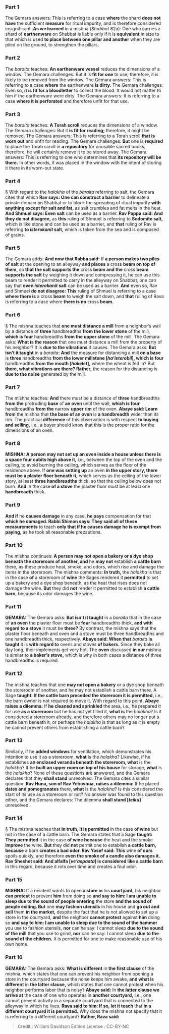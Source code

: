 
### Part 1
The Gemara answers: This is referring to a case <b>where</b> the shard <b>does not have</b> the sufficient <b>measure</b> for ritual impurity, and is therefore considered insignificant. <b>As we learned</b> in a mishna (<i>Shabbat</i> 82a): One who carries a shard of <b>earthenware</b> on Shabbat is liable only if it is <b>equivalent</b> in size to that which is used <b>to place between one pillar and another</b> when they are piled on the ground, to strengthen the pillars.

### Part 2
The <i>baraita</i> teaches: <b>An earthenware vessel</b> reduces the dimensions of a window. The Gemara challenges: But it is <b>fit for one</b> to use; therefore, it is likely to be removed from the window. The Gemara answers: This is referring to a case <b>where</b> the earthenware <b>is dirty.</b> The Gemara challenges: Even so, <b>it is fit for a bloodletter</b> to collect the blood. It would not matter to him if the earthenware were dirty. The Gemara answers: It is referring to a case <b>where it is perforated</b> and therefore unfit for that use.

### Part 3
The <i>baraita</i> teaches: <b>A Torah scroll</b> reduces the dimensions of a window. The Gemara challenges: But it <b>is fit for reading;</b> therefore, it might be removed. The Gemara answers: This is referring to a Torah scroll <b>that is worn out</b> and unfit for reading. The Gemara challenges: <b>But</b> one is <b>required</b> to place the Torah scroll in <b>a repository</b> for unusable sacred books; therefore, he will certainly remove it to be stored away. The Gemara answers: This is referring to one who determines that <b>its repository will be there.</b> In other words, it was placed in the window with the intent of storing it there in its worn-out state.

### Part 4
§ With regard to the <i>halakha</i> of the <i>baraita</i> referring to salt, the Gemara cites that which <b>Rav says: One can construct a barrier</b> to delineate a private domain on Shabbat or to block the spreading of ritual impurity <b>with anything except for salt and fat,</b> as salt crumbles and fat melts in the heat. <b>And Shmuel says: Even salt</b> can be used as a barrier. <b>Rav Pappa said: And they do not disagree,</b> as <b>this</b> ruling of Shmuel is referring to <b>Sodomite salt,</b> which is like stone and can be used as a barrier, and <b>that</b> ruling of Rav is referring <b>to <i>isterokanit</i> salt,</b> which is taken from the sea and is composed of grains.

### Part 5
The Gemara adds: <b>And now that Rabba said:</b> If <b>a person makes two piles of salt</b> at the opening to an alleyway <b>and places</b> a cross <b>beam on top of them,</b> so <b>that the salt supports the</b> cross <b>beam and the</b> cross <b>beam supports the salt</b> by weighing it down and compressing it, he can use this beam to render it permitted to carry in the alleyway on Shabbat, one can say that <b>even <i>isterokanit</i> salt</b> can be used as a barrier. <b>And</b> even so, Rav and Shmuel <b>do not disagree: This</b> ruling of Shmuel is referring to a case <b>where there is</b> a cross <b>beam</b> to weigh the salt down, and <b>that</b> ruling of Rava is referring to a case where <b>there is no</b> cross <b>beam.</b>

### Part 6
§ The mishna teaches that <b>one must distance a mill</b> from a neighbor’s wall by a distance of <b>three</b> handbreadths <b>from the lower stone</b> of the mill, <b>which is four</b> handbreadths <b>from the upper stone</b> of the mill. The Gemara asks: <b>What is the reason</b> that one must distance a mill from the property of his neighbor? It is <b>due to the vibrations</b> it causes. The Gemara asks: <b>But isn’t it taught</b> in a <i>baraita</i>: <b>And</b> the measure for distancing a mill <b>on a base</b> is <b>three</b> handbreadths <b>from the lower millstone [<i>ha’isterobil</i>], which is four</b> handbreadths <b>from the mouth [<i>hakelet</i>],</b> where the wheat is fed in? But <b>there, what vibrations are there? Rather,</b> the reason for the distancing is <b>due to the noise</b> generated by the mill.

### Part 7
The mishna teaches: <b>And</b> there must be a distance of <b>three</b> handbreadths <b>from the</b> protruding <b>base</b> of <b>an oven</b> until the wall, <b>which is four</b> handbreadths <b>from the</b> narrow <b>upper rim</b> of the oven. <b>Abaye said: Learn from</b> the mishna that <b>the base of an oven</b> is <b>a handbreadth</b> wider than its rim. The practical <b>difference</b> of this observation is with respect <b>to buying and selling,</b> i.e., a buyer should know that this is the proper ratio for the dimensions of an oven.

### Part 8
<strong>MISHNA:</strong> <b>A person may not set up an oven inside a house unless there is a space four cubits high above it,</b> i.e., between the top of the oven and the ceiling, to avoid burning the ceiling, which serves as the floor of the residence above. If <b>one was setting up</b> an oven <b>in the upper story, there must be a plaster floor beneath it,</b> which serves as the ceiling of the lower story, at least <b>three handbreadths</b> thick, so that the ceiling below does not burn. <b>And</b> in the case <b>of a stove</b> the plaster floor must be at least one <b>handbreadth</b> thick.

### Part 9
<b>And if</b> he <b>causes damage</b> in any case, <b>he pays</b> compensation for that <b>which he damaged. Rabbi Shimon says: They said all of these measurements</b> to teach <b>only that if he causes damage he is exempt from paying,</b> as he took all reasonable precautions.

### Part 10
The mishna continues: <b>A person may not open a bakery or a dye shop beneath the storeroom of another, and</b> he <b>may not</b> establish <b>a cattle barn</b> there, as these produce heat, smoke, and odors, which rise and damage the items in the storeroom. The mishna comments: <b>In truth,</b> the <i>halakha</i> is that in the case <b>of</b> a storeroom of <b>wine</b> the Sages rendered it <b>permitted</b> to set up a bakery and a dye shop beneath, as the heat that rises does not damage the wine. <b>But</b> they did <b>not</b> render it permitted to establish <b>a cattle barn,</b> because its odor damages the wine.

### Part 11
<strong>GEMARA:</strong> The Gemara asks: <b>But isn’t it taught</b> in a <i>baraita</i> that in the case of <b>an oven</b> the plaster floor must be <b>four</b> handbreadths thick, <b>and with regard to a stove</b> it must be <b>three?</b> By contrast, the mishna says that the plaster floor beneath and oven and a stove must be three handbreadths and one handbreadth thick, respectively. <b>Abaye said: When that</b> <i>baraita</i> <b>is taught</b> it is <b>with regard to</b> ovens and stoves <b>of bakers.</b> Since they bake all day long, their implements get very hot. The <b>oven</b> discussed <b>in our</b> mishna is similar to <b>a baker’s stove,</b> which is why in both cases a distance of three handbreadths is required.

### Part 12
The mishna teaches that one <b>may not open a bakery</b> or a dye shop beneath the storeroom of another, and he may not establish a cattle barn there. A Sage <b>taught: If the cattle barn preceded the storeroom it is permitted,</b> i.e., the barn owner is not required to move it. With regard to this point, <b>Abaye raises a dilemma:</b> If <b>he cleaned and sprinkled</b> the area, i.e., he prepared it for use <b>as a storeroom</b> but he has not yet filled it, <b>what is</b> the <i>halakha</i>? Is it considered a storeroom already, and therefore others may no longer put a cattle barn beneath it, or perhaps the <i>halakha</i> is that as long as it is empty he cannot prevent others from establishing a cattle barn?

### Part 13
Similarly, if he <b>added windows</b> for ventilation, which demonstrates his intention to use it as a storeroom, <b>what</b> is the <i>halakha</i>? Likewise, if he establishes <b>an enclosed veranda beneath the storeroom, what</b> is the <i>halakha</i>? If he <b>built an upper room on top of his house</b> for storage, <b>what</b> is the <i>halakha</i>? None of these questions are answered, and the Gemara declares that they <b>shall stand</b> unresolved. The Gemara cites a similar question: <b>Rav Huna, son of Rav Yehoshua, raises a dilemma:</b> If he placed <b>dates and pomegranates</b> there, <b>what</b> is the <i>halakha</i>? Is this considered the start of its use as a storeroom or not? No answer was found to this question either, and the Gemara declares: The dilemma <b>shall stand [<i>teiku</i>]</b> unresolved.

### Part 14
§ The mishna teaches that <b>in truth, it is permitted</b> in the case <b>of wine</b> but not in the case of a cattle barn. The Gemara states that a Sage <b>taught: They permitted</b> it in the case <b>of wine because</b> the heat and the smoke <b>improve</b> the wine. <b>But</b> they did <b>not</b> permit one to establish <b>a cattle barn, because</b> a barn <b>creates a bad odor. Rav Yosef said: This</b> wine <b>of ours</b> spoils quickly, and therefore <b>even the smoke of a candle also damages it. Rav Sheshet said: And alfalfa [<i>ve’aspasta</i>] is considered like a cattle barn</b> in this regard, because it rots over time and creates a foul odor.

### Part 15
<strong>MISHNA:</strong> If a resident wants to open <b>a store in</b> his <b>courtyard,</b> his neighbor <b>can protest</b> to prevent <b>him</b> from doing so <b>and say to him: I am unable to sleep due to the sound of people entering</b> the store <b>and the sound of people exiting. But</b> one <b>may fashion utensils</b> in his house and <b>go out and sell</b> them <b>in the market,</b> despite the fact that he is not allowed to set up a store in the courtyard, <b>and</b> the neighbor <b>cannot protest</b> against <b>him</b> doing so <b>and say to him: I am unable to sleep due to the sound of the hammer</b> you use to fashion utensils, <b>nor</b> can he say: I cannot sleep <b>due to the sound of the mill</b> that you use to grind, <b>nor</b> can he say: I cannot sleep <b>due to the sound of the children.</b> It is permitted for one to make reasonable use of his own home.

### Part 16
<strong>GEMARA:</strong> The Gemara asks: <b>What is different</b> in <b>the first clause</b> of the mishna, which states that one can prevent his neighbor from opening a store in the courtyard because the noise keeps him awake, <b>and what is different</b> in <b>the latter clause,</b> which states that one cannot protest when his neighbor performs labor that is noisy? <b>Abaye said:</b> In <b>the latter clause we arrive at</b> the case of one who operates in <b>another courtyard,</b> i.e., one cannot prevent activity in a separate courtyard that is connected to the alleyway in which he lives. <b>Rava said to him: If so, let it teach</b> that <b>in a different courtyard it is permitted.</b> Why does the mishna not specify that it is referring to a different courtyard? <b>Rather, Rava said:</b>

>Credit : William Davidson Edition
>License : CC-BY-NC